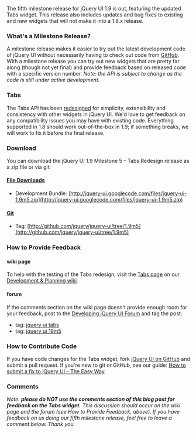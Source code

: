 The fifth milestone release for jQuery UI 1.9 is out, featuring the
updated Tabs widget. This release also includes updates and bug fixes to
existing and new widgets that will not make it into a 1.8.x release.

### What's a Milestone Release?

A milestone release makes it easier to try out the latest development
code of jQuery UI without necessarily having to check out code from
[GitHub](http://github.com/jquery/jquery-ui). With a milestone release
you can try out new widgets that are pretty far along (though not yet
final) and provide feedback based on released code with a specific
version number. *Note: the API is subject to change as the code is still
under active development.*

### Tabs

The Tabs API has been
[redesigned](http://forum.jquery.com/topic/tabs-api-redesign) for
simplicity, extensibility and consistency with other widgets in jQuery
UI. We'd love to get feedback on any compatibility issues you may have
with existing code. Everything supported in 1.8 should work
out-of-the-box in 1.9; if something breaks, we will work to fix it
before the final release.

### Download

You can download the jQuery UI 1.9 Milestone 5 – Tabs Redesign release
as a zip file or via git:

#### [File Downloads](http://code.google.com/p/jquery-ui/downloads/list)

-   Development Bundle:
    [http://jquery-ui.googlecode.com/files/jquery-ui-1.9m5.zip](http://jquery-ui.googlecode.com/files/jquery-ui-1.9m5.zip)

#### [Git](http://github.com/jquery/jquery-ui/)

-   Tag:
    [http://github.com/jquery/jquery-ui/tree/1.9m5](http://github.com/jquery/jquery-ui/tree/1.9m5)

### How to Provide Feedback

#### wiki page

To help with the testing of the Tabs redesign, visit the [Tabs
page](http://wiki.jqueryui.com/Tabs) on our [Development & Planning
wiki](http://wiki.jqueryui.com/).

#### forum

If the comments section on the wiki page doesn't provide enough room for
your feedback, post to the [Developing jQuery UI
Forum](http://forum.jquery.com/developing-jquery-ui) and tag the post:

-   tag: [jquery ui tabs](http://forum.jquery.com/tag/jquery-ui-tabs)
-   tag: [jquery ui 19m5](http://forum.jquery.com/tag/jquery-ui-1.9m5)

### How to Contribute Code

If you have code changes for the Tabs widget, fork [jQuery UI on
GitHub](http://github.com/jquery/jquery-ui) and submit a pull request.
If you're new to git or GitHub, see our guide: [How to submit a fix to
jQuery UI – The Easy
Way](http://blog.jqueryui.com/2010/05/how-to-submit-a-fix-to-jquery-ui-the-easy-way/).

### Comments

*Note: **please do NOT use the comments section of this blog post for
feedback on the Tabs widget.** This discussion should occur on the wiki
page and the forum (see How to Provide Feedback, above).* *If you have
feedback on us doing our fifth milestone release, feel free to leave a
comment below. Thank you.*
